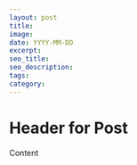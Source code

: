 ```yaml
---
layout: post
title: 
image: 
date: YYYY-MM-DD
excerpt:
seo_title:
seo_description:
tags:
category:
---
```


# Header for Post
Content